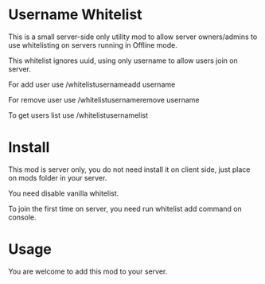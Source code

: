 
# Username Whitelist

This is a small server-side only utility mod to allow server owners/admins to use whitelisting on servers running in Offline mode.

This whitelist ignores uuid, using only username to allow users join on server.


For add user use /whitelistusernameadd username

For remove user use /whitelistusernameremove username

To get users list use /whitelistusernamelist


# Install
This mod is server only, you do not need install it on client side, just place on mods folder in your server.

You need disable vanilla whitelist.

To join the first time on server, you need run whitelist add command on console.

# Usage
You are welcome to add this mod to your server.